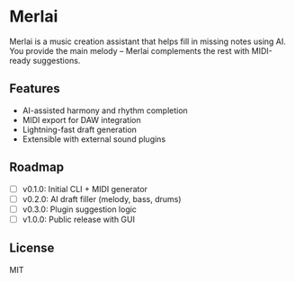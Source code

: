 # Merlai
Merlai is a music creation assistant that helps fill in missing notes using AI.  
You provide the main melody – Merlai complements the rest with MIDI-ready suggestions.

## Features
- AI-assisted harmony and rhythm completion
- MIDI export for DAW integration
- Lightning-fast draft generation
- Extensible with external sound plugins

## Roadmap
- [ ] v0.1.0: Initial CLI + MIDI generator
- [ ] v0.2.0: AI draft filler (melody, bass, drums)
- [ ] v0.3.0: Plugin suggestion logic
- [ ] v1.0.0: Public release with GUI

## License

MIT
